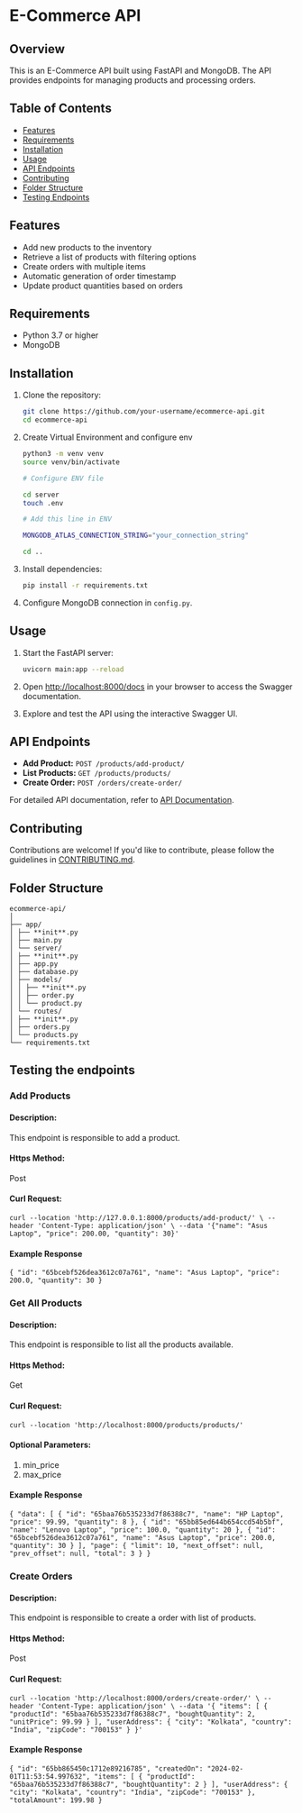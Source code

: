 # E-Commerce API

## Overview

This is an E-Commerce API built using FastAPI and MongoDB. The API provides endpoints for managing products and processing orders.

## Table of Contents

- [Features](#features)
- [Requirements](#requirements)
- [Installation](#installation)
- [Usage](#usage)
- [API Endpoints](#api-endpoints)
- [Contributing](#contributing)
- [Folder Structure](#folder-structure)
- [Testing Endpoints](#license)

## Features

- Add new products to the inventory
- Retrieve a list of products with filtering options
- Create orders with multiple items
- Automatic generation of order timestamp
- Update product quantities based on orders

## Requirements

- Python 3.7 or higher
- MongoDB

## Installation

1. Clone the repository:

   ```bash
   git clone https://github.com/your-username/ecommerce-api.git
   cd ecommerce-api
   ```

2. Create Virtual Environment and configure env

   ```bash
   python3 -m venv venv
   source venv/bin/activate

   # Configure ENV file

   cd server
   touch .env

   # Add this line in ENV

   MONGODB_ATLAS_CONNECTION_STRING="your_connection_string"

   cd ..

   ```

3. Install dependencies:

   ```bash
   pip install -r requirements.txt
   ```

4. Configure MongoDB connection in `config.py`.

## Usage

1. Start the FastAPI server:

   ```bash
   uvicorn main:app --reload
   ```

2. Open [http://localhost:8000/docs](http://localhost:8000/docs) in your browser to access the Swagger documentation.

3. Explore and test the API using the interactive Swagger UI.

## API Endpoints

- **Add Product:** `POST /products/add-product/`
- **List Products:** `GET /products/products/`
- **Create Order:** `POST /orders/create-order/`

For detailed API documentation, refer to [API Documentation](http://localhost:8000/docs).

## Contributing

Contributions are welcome! If you'd like to contribute, please follow the guidelines in [CONTRIBUTING.md](CONTRIBUTING.md).

## Folder Structure

```
ecommerce-api/
│
├── app/
│ ├── **init**.py
│ ├── main.py
│ └── server/
│ ├── **init**.py
│ ├── app.py
│ ├── database.py
│ ├── models/
│ │ ├── **init**.py
│ │ ├── order.py
│ │ └── product.py
│ └── routes/
│ ├── **init**.py
│ ├── orders.py
│ └── products.py
└── requirements.txt
```

## Testing the endpoints

### Add Products

#### Description:

This endpoint is responsible to add a product.

#### Https Method:

Post

#### Curl Request:

`curl --location 'http://127.0.0.1:8000/products/add-product/' \
--header 'Content-Type: application/json' \
--data '{"name": "Asus Laptop", "price": 200.00, "quantity": 30}'`

#### Example Response

`{
    "id": "65bcebf526dea3612c07a761",
    "name": "Asus Laptop",
    "price": 200.0,
    "quantity": 30
}`

### Get All Products

#### Description:

This endpoint is responsible to list all the products available.

#### Https Method:

Get

#### Curl Request:

`curl --location 'http://localhost:8000/products/products/'`

#### Optional Parameters:

1. min_price
2. max_price

#### Example Response

`{
    "data": [
        {
            "id": "65baa76b535233d7f86388c7",
            "name": "HP Laptop",
            "price": 99.99,
            "quantity": 8
        },
        {
            "id": "65bb85ed644b654ccd54b5bf",
            "name": "Lenovo Laptop",
            "price": 100.0,
            "quantity": 20
        },
        {
            "id": "65bcebf526dea3612c07a761",
            "name": "Asus Laptop",
            "price": 200.0,
            "quantity": 30
        }
    ],
    "page": {
        "limit": 10,
        "next_offset": null,
        "prev_offset": null,
        "total": 3
    }
}`

### Create Orders

#### Description:

This endpoint is responsible to create a order with list of products.

#### Https Method:

Post

#### Curl Request:

`curl --location 'http://localhost:8000/orders/create-order/' \
--header 'Content-Type: application/json' \
--data '{
  "items": [
    {
      "productId": "65baa76b535233d7f86388c7",
      "boughtQuantity": 2,
      "unitPrice": 99.99
    }
  ],
  "userAddress": {
    "city": "Kolkata",
    "country": "India",
    "zipCode": "700153"
  }
}'`

#### Example Response

`{
    "id": "65bb865450c1712e89216785",
    "createdOn": "2024-02-01T11:53:54.997632",
    "items": [
        {
            "productId": "65baa76b535233d7f86388c7",
            "boughtQuantity": 2
        }
    ],
    "userAddress": {
        "city": "Kolkata",
        "country": "India",
        "zipCode": "700153"
    },
    "totalAmount": 199.98
}`
